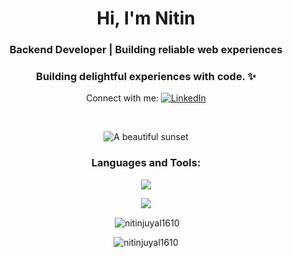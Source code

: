 <h1 align="center">Hi, I'm Nitin </h1>
<h3 align="center">Backend Developer | Building reliable web experiences</h3>

<h3 align="center">Building delightful experiences with code. ✨</h3>

<p align="center">Connect with me:
  <a href="https://www.linkedin.com/in/nitin-juyal-905736209/" target="_blank">
    <img src="https://img.shields.io/badge/LinkedIn-0077B5?style=for-the-badge&logo=linkedin&logoColor=white" alt="LinkedIn" />
  </a>
</p>

<br/>

<p align="center">
  <img src="http://github-profile-summary-cards.vercel.app/api/cards/profile-details?username=NitinJuyal1610&theme=material_palenight" alt="A beautiful sunset">
</p>


<h3 align="center">Languages and Tools:</h3>
<p align="center">
 <a href="https://skillicons.dev">
    <img src="https://skillicons.dev/icons?i=docker,redis,c,cpp,css,linux,git,github,html,mongodb,ipfs,js,postman,py,react,nodejs,express,mysql,solidity,tailwind,vscode,graphql,sequelize,ts,nest,postgresql,dynamodb,aws,jest,&perline=8" />
  </a>
</p>

<p align="center">
  <img src="https://github-readme-stats.vercel.app/api?username=NitinJuyal1610&rank_icon=github"/>
</p>

<p align="center">&nbsp;<img align="center" src="https://github-readme-stats.vercel.app/api/top-langs/?username=nitinjuyal1610&hide_progress=true&theme=radical" alt="nitinjuyal1610" /></p>
<p align="center"><img align="center" src="https://streak-stats.demolab.com/?user=nitinjuyal1610&theme=dark" alt="nitinjuyal1610" /></p>
